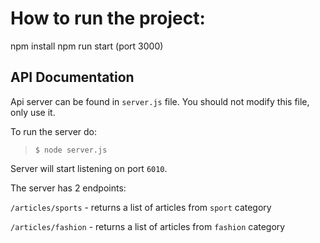 # How to run the project:

npm install
npm run start (port 3000)



## API Documentation
Api server can be found in `server.js` file. You should not modify this file, only use it.

To run the server do:
> `$ node server.js`

Server will start listening on port `6010`.

The server has 2 endpoints:

`/articles/sports` - returns a list of articles from `sport` category

`/articles/fashion` - returns a list of articles from `fashion` category


